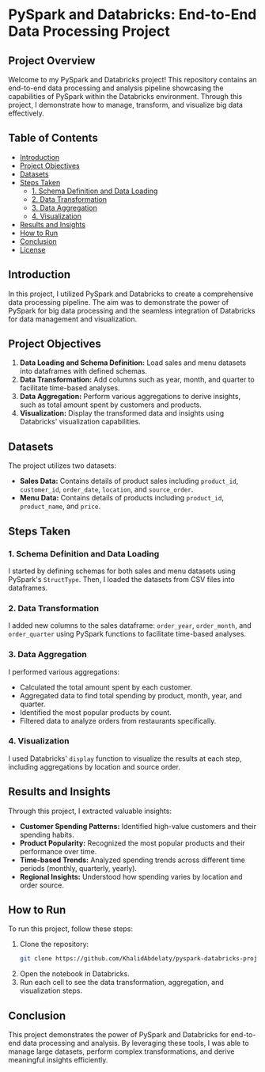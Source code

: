 # PySpark and Databricks: End-to-End Data Processing Project

## Project Overview

Welcome to my PySpark and Databricks project! This repository contains an end-to-end data processing and analysis pipeline showcasing the capabilities of PySpark within the Databricks environment. Through this project, I demonstrate how to manage, transform, and visualize big data effectively.

## Table of Contents

- [Introduction](#introduction)
- [Project Objectives](#project-objectives)
- [Datasets](#datasets)
- [Steps Taken](#steps-taken)
  - [1. Schema Definition and Data Loading](#1-schema-definition-and-data-loading)
  - [2. Data Transformation](#2-data-transformation)
  - [3. Data Aggregation](#3-data-aggregation)
  - [4. Visualization](#4-visualization)
- [Results and Insights](#results-and-insights)
- [How to Run](#how-to-run)
- [Conclusion](#conclusion)
- [License](#license)

## Introduction

In this project, I utilized PySpark and Databricks to create a comprehensive data processing pipeline. The aim was to demonstrate the power of PySpark for big data processing and the seamless integration of Databricks for data management and visualization.

## Project Objectives

1. **Data Loading and Schema Definition:** Load sales and menu datasets into dataframes with defined schemas.
2. **Data Transformation:** Add columns such as year, month, and quarter to facilitate time-based analyses.
3. **Data Aggregation:** Perform various aggregations to derive insights, such as total amount spent by customers and products.
4. **Visualization:** Display the transformed data and insights using Databricks' visualization capabilities.

## Datasets

The project utilizes two datasets:
- **Sales Data:** Contains details of product sales including `product_id`, `customer_id`, `order_date`, `location`, and `source_order`.
- **Menu Data:** Contains details of products including `product_id`, `product_name`, and `price`.

## Steps Taken

### 1. Schema Definition and Data Loading

I started by defining schemas for both sales and menu datasets using PySpark's `StructType`. Then, I loaded the datasets from CSV files into dataframes.

### 2. Data Transformation

I added new columns to the sales dataframe: `order_year`, `order_month`, and `order_quarter` using PySpark functions to facilitate time-based analyses.

### 3. Data Aggregation

I performed various aggregations:
- Calculated the total amount spent by each customer.
- Aggregated data to find total spending by product, month, year, and quarter.
- Identified the most popular products by count.
- Filtered data to analyze orders from restaurants specifically.

### 4. Visualization

I used Databricks' `display` function to visualize the results at each step, including aggregations by location and source order.

## Results and Insights

Through this project, I extracted valuable insights:
- **Customer Spending Patterns:** Identified high-value customers and their spending habits.
- **Product Popularity:** Recognized the most popular products and their performance over time.
- **Time-based Trends:** Analyzed spending trends across different time periods (monthly, quarterly, yearly).
- **Regional Insights:** Understood how spending varies by location and order source.

## How to Run

To run this project, follow these steps:
1. Clone the repository:
   ```bash
   git clone https://github.com/KhalidAbdelaty/pyspark-databricks-project.git
   ```
2. Open the notebook in Databricks.
3. Run each cell to see the data transformation, aggregation, and visualization steps.

## Conclusion

This project demonstrates the power of PySpark and Databricks for end-to-end data processing and analysis. By leveraging these tools, I was able to manage large datasets, perform complex transformations, and derive meaningful insights efficiently.
